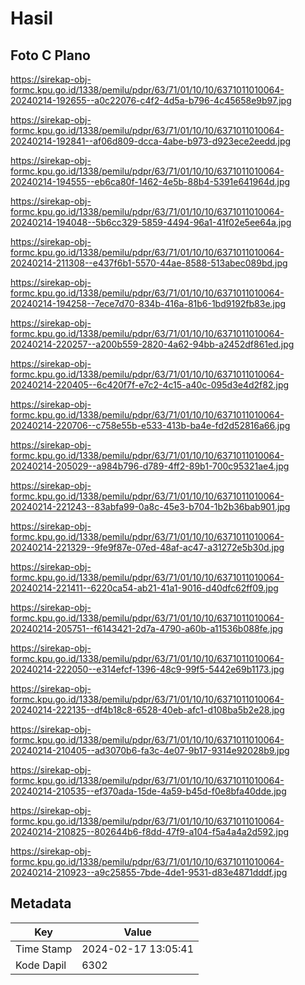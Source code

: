 # Hasil

## Foto C Plano

https://sirekap-obj-formc.kpu.go.id/1338/pemilu/pdpr/63/71/01/10/10/6371011010064-20240214-192655--a0c22076-c4f2-4d5a-b796-4c45658e9b97.jpg

https://sirekap-obj-formc.kpu.go.id/1338/pemilu/pdpr/63/71/01/10/10/6371011010064-20240214-192841--af06d809-dcca-4abe-b973-d923ece2eedd.jpg

https://sirekap-obj-formc.kpu.go.id/1338/pemilu/pdpr/63/71/01/10/10/6371011010064-20240214-194555--eb6ca80f-1462-4e5b-88b4-5391e641964d.jpg

https://sirekap-obj-formc.kpu.go.id/1338/pemilu/pdpr/63/71/01/10/10/6371011010064-20240214-194048--5b6cc329-5859-4494-96a1-41f02e5ee64a.jpg

https://sirekap-obj-formc.kpu.go.id/1338/pemilu/pdpr/63/71/01/10/10/6371011010064-20240214-211308--e437f6b1-5570-44ae-8588-513abec089bd.jpg

https://sirekap-obj-formc.kpu.go.id/1338/pemilu/pdpr/63/71/01/10/10/6371011010064-20240214-194258--7ece7d70-834b-416a-81b6-1bd9192fb83e.jpg

https://sirekap-obj-formc.kpu.go.id/1338/pemilu/pdpr/63/71/01/10/10/6371011010064-20240214-220257--a200b559-2820-4a62-94bb-a2452df861ed.jpg

https://sirekap-obj-formc.kpu.go.id/1338/pemilu/pdpr/63/71/01/10/10/6371011010064-20240214-220405--6c420f7f-e7c2-4c15-a40c-095d3e4d2f82.jpg

https://sirekap-obj-formc.kpu.go.id/1338/pemilu/pdpr/63/71/01/10/10/6371011010064-20240214-220706--c758e55b-e533-413b-ba4e-fd2d52816a66.jpg

https://sirekap-obj-formc.kpu.go.id/1338/pemilu/pdpr/63/71/01/10/10/6371011010064-20240214-205029--a984b796-d789-4ff2-89b1-700c95321ae4.jpg

https://sirekap-obj-formc.kpu.go.id/1338/pemilu/pdpr/63/71/01/10/10/6371011010064-20240214-221243--83abfa99-0a8c-45e3-b704-1b2b36bab901.jpg

https://sirekap-obj-formc.kpu.go.id/1338/pemilu/pdpr/63/71/01/10/10/6371011010064-20240214-221329--9fe9f87e-07ed-48af-ac47-a31272e5b30d.jpg

https://sirekap-obj-formc.kpu.go.id/1338/pemilu/pdpr/63/71/01/10/10/6371011010064-20240214-221411--6220ca54-ab21-41a1-9016-d40dfc62ff09.jpg

https://sirekap-obj-formc.kpu.go.id/1338/pemilu/pdpr/63/71/01/10/10/6371011010064-20240214-205751--f6143421-2d7a-4790-a60b-a11536b088fe.jpg

https://sirekap-obj-formc.kpu.go.id/1338/pemilu/pdpr/63/71/01/10/10/6371011010064-20240214-222050--e314efcf-1396-48c9-99f5-5442e69b1173.jpg

https://sirekap-obj-formc.kpu.go.id/1338/pemilu/pdpr/63/71/01/10/10/6371011010064-20240214-222135--df4b18c8-6528-40eb-afc1-d108ba5b2e28.jpg

https://sirekap-obj-formc.kpu.go.id/1338/pemilu/pdpr/63/71/01/10/10/6371011010064-20240214-210405--ad3070b6-fa3c-4e07-9b17-9314e92028b9.jpg

https://sirekap-obj-formc.kpu.go.id/1338/pemilu/pdpr/63/71/01/10/10/6371011010064-20240214-210535--ef370ada-15de-4a59-b45d-f0e8bfa40dde.jpg

https://sirekap-obj-formc.kpu.go.id/1338/pemilu/pdpr/63/71/01/10/10/6371011010064-20240214-210825--802644b6-f8dd-47f9-a104-f5a4a4a2d592.jpg

https://sirekap-obj-formc.kpu.go.id/1338/pemilu/pdpr/63/71/01/10/10/6371011010064-20240214-210923--a9c25855-7bde-4de1-9531-d83e4871dddf.jpg


## Metadata

| Key        | Value               |
| ---------- | ------------------- |
| Time Stamp | 2024-02-17 13:05:41 |
| Kode Dapil | 6302                |



